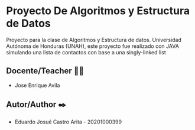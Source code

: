 <h1>Proyecto De Algoritmos y Estructura de Datos</h1>
<p>Proyecto para la clase de Algoritmos y Estructura de datos. Universidad Autónoma de Honduras (UNAH), este proyecto fue realizado con JAVA 
 simulando una lista de contactos con base a una singly-linked list </p>

<h2>Docente/Teacher 👨‍💻</h2>
<ul>
  <li>Jose Enrique Avila</li>
</ul>

<h2>Autor/Author ✒️</h2>
<ul>
  <li>Eduardo Josué Castro Arita - 20201000399</li>
</ul>
